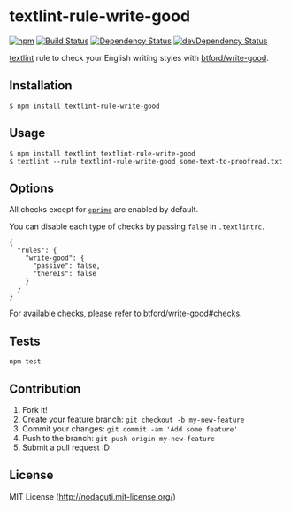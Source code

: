 # textlint-rule-write-good

[![npm](https://img.shields.io/npm/v/textlint-rule-write-good.svg)](https://www.npmjs.com/package/textlint-rule-write-good)
[![Build Status](https://travis-ci.org/nodaguti/textlint-rule-write-good.svg?branch=master)](https://travis-ci.org/nodaguti/textlint-rule-write-good)
[![Dependency Status](https://david-dm.org/nodaguti/textlint-rule-write-good.svg)](https://david-dm.org/nodaguti/textlint-rule-write-good)
[![devDependency Status](https://david-dm.org/nodaguti/textlint-rule-write-good/dev-status.svg)](https://david-dm.org/nodaguti/textlint-rule-write-good#info=devDependencies)

[textlint](https://github.com/textlint/textlint) rule
to check your English writing styles with [btford/write-good](https://github.com/btford/write-good).

## Installation

```
$ npm install textlint-rule-write-good
```

## Usage

```
$ npm install textlint textlint-rule-write-good
$ textlint --rule textlint-rule-write-good some-text-to-proofread.txt
```

## Options

All checks except for [`eprime`](https://github.com/btford/write-good#eprime) are enabled by default.

You can disable each type of checks by passing `false` in `.textlintrc`.

```
{
  "rules": {
    "write-good": {
      "passive": false,
      "thereIs": false
    }
  }
}
```

For available checks, please refer to [btford/write-good#checks](https://github.com/btford/write-good#checks).

## Tests

```
npm test
```

## Contribution

1. Fork it!
2. Create your feature branch: `git checkout -b my-new-feature`
3. Commit your changes: `git commit -am 'Add some feature'`
4. Push to the branch: `git push origin my-new-feature`
5. Submit a pull request :D

## License

MIT License (http://nodaguti.mit-license.org/)
